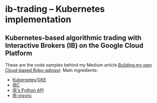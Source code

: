 # ib-trading &ndash; Kubernetes implementation
## Kubernetes-based algorithmic trading with Interactive Brokers (IB) on the Google Cloud Platform

These are the code samples behind my Medium article [Building my own Cloud-based Robo-advisor]. Main ingredients:

* [Kubernetes]/[GKE]
* [IBC]
* [IB's Python API]
* [IB-insync]

[Building my own Cloud-based Robo-advisor]: https://medium.com/@juri.sarbach/building-my-own-cloud-based-robo-advisor-5588ec1b74d3
[Kubernetes]: https://kubernetes.io/
[GKE]: https://cloud.google.com/kubernetes-engine/
[IBC]: https://github.com/IbcAlpha/IBC
[IB's Python API]: https://interactivebrokers.github.io/
[IB-insync]: https://github.com/erdewit/ib_insync
